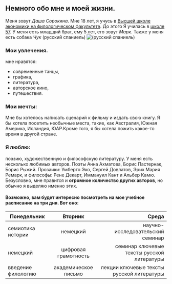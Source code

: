 ## Немного обо мне и моей жизни.
Меня зовут _Даша Сорокина_. Мне 18 лет, я учусь в [Высшей школе экономики на филологическом факультете](https://www.hse.ru/ba/philology/). До этого Я училась в [школе 57](http://www.sch57.ru). У меня есть младщий брат, ему 5 лет, его зовут _Марк_.
Также у меня есть собака _Чук_ (русский спаниель) ![(русский спаниель)](http://www.moiasobaka.com/wp-content/uploads/2015/08/russian-spaniel.jpg) 

### Мои увлечения.
мне нравятся:
* современные танцы,
* графика, 
* литература, 
* авторское кино, 
* путешествия.
### Мои мечты:
Мне бы хотелось написать сценарий к фильму и издать свою книгу. Я бы хотела посетить необычные места, такие, как Австралия, Южная Америка, Исландия, ЮАР.Кроме того, я бы хотела пожить какое-то время в другой стране.
### Я люблю:
поэзию, художественную и философскую литературу. У меня есть несколько любимых авторов.  Поэты Анна Ахматова, Борис Пастернак, Борис Рыжий. Прозаики: Умберто Эко, Сергей Довлатов, Эрих Мария Ремарк, и философы: Рене Декарт, Иммануил Кант и Альбер Камю. Безусловно, мне правится и **огромное количество других авторов**, но обычно я выделяю именно этих.
#### Возможно, вам будет интересно посмотреть на мое учебное расписание на три дня. Вот оно:
| Понедельник   | Вторник       | Среда  |
| ------------- |:-------------:| -----:|
| семиотика истории    | немецкий | научно-исследовательский семинар|
| немецкий      | цифровая грамотность     |  семинар ключевые тексты русской литературы |
| введение филологию | академическое письмо   |    лекции ключевые тексты русской литературы |

